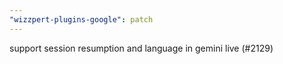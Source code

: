 ```yaml
---
"wizzpert-plugins-google": patch
---
```


support session resumption and language in gemini live (#2129)
